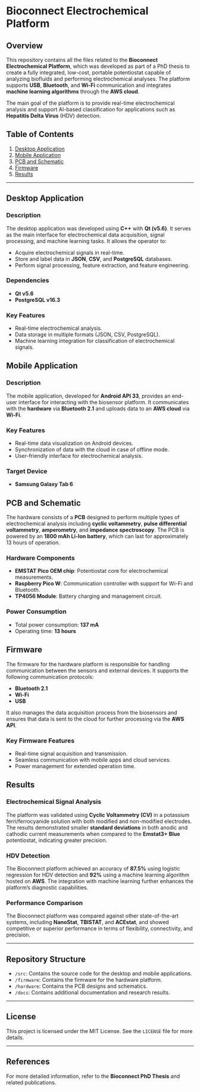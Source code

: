 # Bioconnect Electrochemical Platform

## Overview

This repository contains all the files related to the **Bioconnect Electrochemical Platform**, which was developed as part of a PhD thesis to create a fully integrated, low-cost, portable potentiostat capable of analyzing biofluids and performing electrochemical analyses. The platform supports **USB**, **Bluetooth**, and **Wi-Fi** communication and integrates **machine learning algorithms** through the **AWS cloud**.

The main goal of the platform is to provide real-time electrochemical analysis and support AI-based classification for applications such as **Hepatitis Delta Virus** (HDV) detection.

## Table of Contents

1. [Desktop Application](#desktop-application)
2. [Mobile Application](#mobile-application)
3. [PCB and Schematic](#pcb-and-schematic)
4. [Firmware](#firmware)
5. [Results](#results)

---

## Desktop Application

### Description

The desktop application was developed using **C++** with **Qt (v5.6)**. It serves as the main interface for electrochemical data acquisition, signal processing, and machine learning tasks. It allows the operator to:

- Acquire electrochemical signals in real-time.
- Store and label data in **JSON**, **CSV**, and **PostgreSQL** databases.
- Perform signal processing, feature extraction, and feature engineering.

### Dependencies

- **Qt v5.6**
- **PostgreSQL v16.3**

### Key Features

- Real-time electrochemical analysis.
- Data storage in multiple formats (JSON, CSV, PostgreSQL).
- Machine learning integration for classification of electrochemical signals.

## Mobile Application

### Description

The mobile application, developed for **Android API 33**, provides an end-user interface for interacting with the biosensor platform. It communicates with the **hardware** via **Bluetooth 2.1** and uploads data to an **AWS cloud** via **Wi-Fi**.

### Key Features

- Real-time data visualization on Android devices.
- Synchronization of data with the cloud in case of offline mode.
- User-friendly interface for electrochemical analysis.

### Target Device

- **Samsung Galaxy Tab 6**

## PCB and Schematic

The hardware consists of a **PCB** designed to perform multiple types of electrochemical analysis including **cyclic voltammetry**, **pulse differential voltammetry**, **amperometry**, and **impedance spectroscopy**. The PCB is powered by an **1800 mAh Li-Ion battery**, which can last for approximately 13 hours of operation.

### Hardware Components

- **EMSTAT Pico OEM chip**: Potentiostat core for electrochemical measurements.
- **Raspberry Pico W**: Communication controller with support for Wi-Fi and Bluetooth.
- **TP4056 Module**: Battery charging and management circuit.
  
### Power Consumption

- Total power consumption: **137 mA**
- Operating time: **13 hours**

## Firmware

The firmware for the hardware platform is responsible for handling communication between the sensors and external devices. It supports the following communication protocols:

- **Bluetooth 2.1**
- **Wi-Fi**
- **USB**

It also manages the data acquisition process from the biosensors and ensures that data is sent to the cloud for further processing via the **AWS API**.

### Key Firmware Features

- Real-time signal acquisition and transmission.
- Seamless communication with mobile apps and cloud services.
- Power management for extended operation time.

## Results

### Electrochemical Signal Analysis

The platform was validated using **Cyclic Voltammetry (CV)** in a potassium ferri/ferrocyanide solution with both modified and non-modified electrodes. The results demonstrated smaller **standard deviations** in both anodic and cathodic current measurements when compared to the **Emstat3+ Blue** potentiostat, indicating greater precision.

### HDV Detection

The Bioconnect platform achieved an accuracy of **87.5%** using logistic regression for HDV detection and **92%** using a machine learning algorithm hosted on **AWS**. The integration with machine learning further enhances the platform’s diagnostic capabilities.

### Performance Comparison

The Bioconnect platform was compared against other state-of-the-art systems, including **NanoStat**, **TBISTAT**, and **ACEstat**, and showed competitive or superior performance in terms of flexibility, connectivity, and precision.

---

## Repository Structure

- `/src`: Contains the source code for the desktop and mobile applications.
- `/firmware`: Contains the firmware for the hardware platform.
- `/hardware`: Contains the PCB designs and schematics.
- `/docs`: Contains additional documentation and research results.
  
---

## License

This project is licensed under the MIT License. See the `LICENSE` file for more details.

---

## References

For more detailed information, refer to the **Bioconnect PhD Thesis** and related publications.